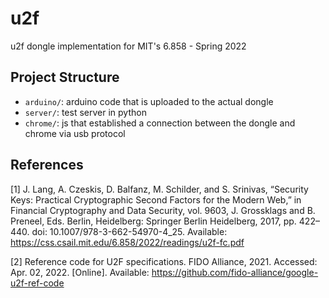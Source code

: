 # u2f

u2f dongle implementation for MIT's 6.858 - Spring 2022

## Project Structure

- `arduino/`: arduino code that is uploaded to the actual dongle
- `server/`: test server in python
- `chrome/`: js that established a connection between the dongle and chrome via usb protocol

## References

[1] J. Lang, A. Czeskis, D. Balfanz, M. Schilder, and S. Srinivas, “Security Keys: Practical Cryptographic Second Factors for the Modern Web,” in Financial Cryptography and Data Security, vol. 9603, J. Grossklags and B. Preneel, Eds. Berlin, Heidelberg: Springer Berlin Heidelberg, 2017, pp. 422–440. doi: 10.1007/978-3-662-54970-4_25. Available: https://css.csail.mit.edu/6.858/2022/readings/u2f-fc.pdf

[2] Reference code for U2F specifications. FIDO Alliance, 2021. Accessed: Apr. 02, 2022. [Online]. Available: https://github.com/fido-alliance/google-u2f-ref-code
